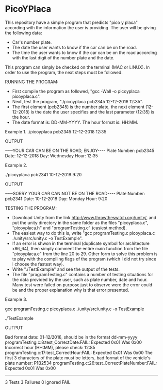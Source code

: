 # PicoYPlaca

This repository have a simple program that predicts "pico y placa" according with the information the user is providing. 
The user will be giving the following data:
  * Car's number plate.
  * The date the user wants to know if the car can be on the road.
  * The time the user wants to know if the car can be on the road according with the last digit of the number plate and the       date.
  
This program can simply be checked on the terminal (MAC or LINUX). 
In order to use the program, the next steps must be followed.

RUNNING THE PROGRAM:
  * First compile the program as followed, "gcc -Wall -o picoyplaca picoyplaca.c".
  * Next, test the program, "./picoyplaca pcb2345 12-12-2018 12:35".
  * The first element (pcb2345) is the number plate, the next element (12-12-2018) is the date the user specifies and the last     parameter (12:35) is the hour. 
  * The date format is: DD-MM-YYYY. The hour format is: HH:MM.
  
Example 1.
  ./picoyplaca pcb2345 12-12-2018 12:35
  
  OUTPUT
  
  ----YOUR CAR CAN BE ON THE ROAD, ENJOY----
  Plate Number: pcb2345
  Date: 12-12-2018
  Day: Wednesday
  Hour: 12:35
  
Example 2.

  ./picoyplaca pcb2341 10-12-2018 9:20
  
  OUTPUT
  
  ----SORRY YOUR CAR CAN NOT BE ON THE ROAD----
  Plate Number: pcb2341
  Date: 10-12-2018
  Day: Monday
  Hour: 9:20
  
  
  
TESTING THE PROGRAM:
  * Download Unity from the link http://www.throwtheswitch.org/unity/, and put the unity directory in the same folder as the       files "picoyplaca.c", "picoyplaca.h" and "programTesting.c" (easiest method).
  * The easiest way to do this is, write "gcc programTesting.c picoyplaca.c ./unity/src/unity.c -o TestExample".
  * If an error is shwon in the terminal (duplicate symbol for architecture x86_64), then simply comment the entire main           function from the file "picoyplaca.c" from the line 20 to 29. Other form to solve this problem is to play with the             compiling flags of the program (which I did not try since I choose the fastest way).
  * Write "./TestExample" and see the output of the tests. 
  * The file "programTesting.c" contains a number of testing situations for the data provided by the user, such as plate           number, date and hour. Many test were failed on purpose just to observe were the error could be and the proper explanation     why is that error presented. 
  
Example 3.

  gcc programTesting.c picoyplaca.c ./unity/src/unity.c -o TestExample
  
  ./TestExample
  
  OUTPUT
  
  Bad format date: 01-12/2018, should be in the format dd-mm-yyyy
  programTesting.c:8:test_CorrectDate:FAIL: Expected 0x01 Was 0x00
  Incorrect hour (HH:MM), please check: 12:85
  programTesting.c:17:test_CorrectHour:FAIL: Expected 0x01 Was 0x00
  The first 3 characters of the plate must be letters, bad format of the vehicle's plate number: P1B2534
  programTesting.c:26:test_CorrectPlateNumber:FAIL: Expected 0x01 Was 0x00

  -----------------------
  3 Tests 3 Failures 0 Ignored 
  FAIL



